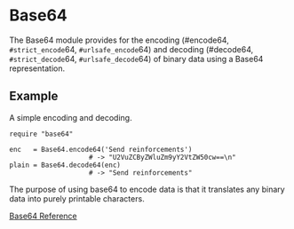 # Base64

The Base64 module provides for the encoding (#encode64, `#strict_encode`64,
`#urlsafe_encode`64) and decoding (#decode64, `#strict_decode`64,
`#urlsafe_decode`64) of binary data using a Base64 representation.

## Example

A simple encoding and decoding.

    require "base64"

    enc   = Base64.encode64('Send reinforcements')
                        # -> "U2VuZCByZWluZm9yY2VtZW50cw==\n"
    plain = Base64.decode64(enc)
                        # -> "Send reinforcements"

The purpose of using base64 to encode data is that it translates any binary
data into purely printable characters.

[Base64 Reference](https://ruby-doc.org/stdlib-2.7.0/libdoc/base64/rdoc/Base64.html)